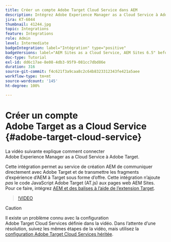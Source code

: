 ```yaml
---
title: Créer un compte Adobe Target Cloud Service dans AEM
description: Intégrez Adobe Experience Manager as a Cloud Service à Adobe Target à l’aide de Cloud Service et de l’authentification Adobe IMS.
jira: KT-6044
thumbnail: 41244.jpg
topic: Integrations
feature: Integrations
role: Admin
level: Intermediate
badgeIntegration: label="Intégration" type="positive"
badgeVersions: label="AEM Sites as a Cloud Service, AEM Sites 6.5" before-title="false"
doc-type: Tutorial
exl-id: dd6c17ae-8e08-4db3-95f9-081cc7dbd86e
duration: 316
source-git-commit: f4c621f3a9caa8c2c64b8323312343fe421a5aee
workflow-type: tm+mt
source-wordcount: '145'
ht-degree: 100%

---
```


# Créer un compte Adobe Target as a Cloud Service {#adobe-target-cloud-service}

La vidéo suivante explique comment connecter Adobe Experience Manager as a Cloud Service à Adobe Target.

Cette intégration permet au service de création AEM de communiquer directement avec Adobe Target et de transmettre les fragments d’expérience d’AEM à Target sous forme d’offre.  Cette intégration n’ajoute *pas* le code JavaScript Adobe Target (AT.js) aux pages web AEM Sites. Pour ce faire, intégrez [AEM et des balises à l’aide de l’extension Target](../experience-platform/data-collection/tags/connect-aem-tag-property-using-ims.md).

>[!VIDEO](https://video.tv.adobe.com/v/41244?quality=12&learn=on)

>[!CAUTION]
>
>Il existe un problème connu avec la configuration Adobe Target Cloud Services définie dans la vidéo. Dans l’attente d’une résolution, suivez les mêmes étapes de la vidéo, mais utilisez la [configuration Adobe Target Cloud Services héritée](https://experienceleague.adobe.com/docs/experience-manager-learn/aem-target-tutorial/aem-target-implementation/using-aem-cloud-services.html?lang=fr).

